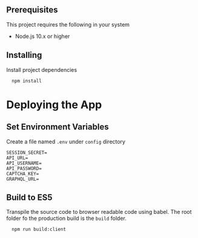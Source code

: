 ## Prerequisites

This project requires the following in your system

- Node.js 10.x or higher

## Installing

Install project dependencies

```
  npm install
```

# Deploying the App

## Set Environment Variables

Create a file named `.env` under `config` directory

```
SESSION_SECRET=
API_URL=
API_USERNAME=
API_PASSWORD=
CAPTCHA_KEY=
GRAPHQL_URL=
```

## Build to ES5

Transpile the source code to browser readable code using babel. The root folder fo the production build is the `build` folder.

```
  npm run build:client
```
